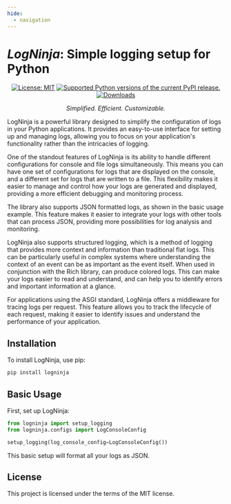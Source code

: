 ```yaml
---
hide:
  - navigation
---
```

# *LogNinja*: Simple logging setup for Python
<p align="center">
   <a href="https://github.com/ppcantidio/LogNinja/blob/main/LICENSE"><img src="https://img.shields.io/badge/license-MIT-C06524" alt="License: MIT" /></a>
   <a href="https://pypi.org/project/LogNinja/"><img src="https://img.shields.io/badge/python-3.8%20%7C%203.9%20%7C%203.10%20%7C%203.11%20%7C%203.12-blue" alt="Supported Python versions of the current PyPI release." /></a>
   <a href="https://www.pepy.tech/projects/LogNinja"><img src="https://static.pepy.tech/personalized-badge/LogNinja?&units=international_system&left_color=grey&right_color=blue&left_text=downloads" alt="Downloads" /></a>
</p>

<p align="center"><em>Simplified. Efficient. Customizable.</em></p>
LogNinja is a powerful library designed to simplify the configuration of logs in your Python applications. It provides an easy-to-use interface for setting up and managing logs, allowing you to focus on your application's functionality rather than the intricacies of logging.

One of the standout features of LogNinja is its ability to handle different configurations for console and file logs simultaneously. This means you can have one set of configurations for logs that are displayed on the console, and a different set for logs that are written to a file. This flexibility makes it easier to manage and control how your logs are generated and displayed, providing a more efficient debugging and monitoring process.

The library also supports JSON formatted logs, as shown in the basic usage example. This feature makes it easier to integrate your logs with other tools that can process JSON, providing more possibilities for log analysis and monitoring.

LogNinja also supports structured logging, which is a method of logging that provides more context and information than traditional flat logs. This can be particularly useful in complex systems where understanding the context of an event can be as important as the event itself. When used in conjunction with the Rich library, can produce colored logs. This can make your logs easier to read and understand, and can help you to identify errors and important information at a glance.

For applications using the ASGI standard, LogNinja offers a middleware for tracing logs per request. This feature allows you to track the lifecycle of each request, making it easier to identify issues and understand the performance of your application.

## Installation

To install LogNinja, use pip:
```sh
pip install logninja
```

## Basic Usage
First, set up LogNinja:
```python
from logninja import setup_logging
from logninja.configs import LogConsoleConfig

setup_logging(log_console_config=LogConsoleConfig())
```

This basic setup will format all your logs as JSON.

## License

This project is licensed under the terms of the MIT license.